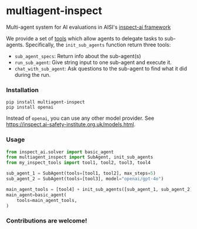 # multiagent-inspect

Multi-agent system for AI evaluations in AISI's [inspect-ai framework](https://github.com/UKGovernmentBEIS/inspect_ai)

We provide a set of [tools](https://inspect.ai-safety-institute.org.uk/tools.html) which allow agents to delegate tasks to sub-agents. Specifically, the `init_sub_agents` function return three tools:
- `sub_agent_specs`: Return info about the sub-agent(s)
- `run_sub_agent`: Give string input to one sub-agent and execute it.
- `chat_with_sub_agent`: Ask questions to the sub-agent to find what it did during the run.

### Installation
```
pip install multiagent-inspect
pip install openai
```
Instead of `openai`, you can use any other model provider. See https://inspect.ai-safety-institute.org.uk/models.html.

### Usage
```python
from inspect_ai.solver import basic_agent
from multiagent_inspect import SubAgent, init_sub_agents
from my_inspect_tools import tool1, tool2, tool3, tool4

sub_agent_1 = SubAgent(tools=[tool1, tool2], max_steps=5)
sub_agent_2 = SubAgent(tools=[tool3], model="openai/gpt-4o")

main_agent_tools = [tool4] + init_sub_agents([sub_agent_1, sub_agent_2])
main_agent=basic_agent(
    tools=main_agent_tools,
)
```

### Contributions are welcome!
